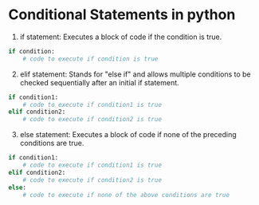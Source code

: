 # Conditional Statements in python 

1. if statement: Executes a block of code if the condition is true.
```python
if condition:
    # code to execute if condition is true
```

2. elif statement: Stands for "else if" and allows multiple conditions to be checked sequentially after an initial if statement.

```python
if condition1:
    # code to execute if condition1 is true
elif condition2:
    # code to execute if condition2 is true
```

3. else statement: Executes a block of code if none of the preceding conditions are true.

```python
if condition1:
    # code to execute if condition1 is true
elif condition2:
    # code to execute if condition2 is true
else:
    # code to execute if none of the above conditions are true
```


